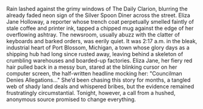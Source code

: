 Rain lashed against the grimy windows of The Daily Clarion, blurring the already faded neon sign of the Silver Spoon Diner across the street.  Eliza Jane Holloway, a reporter whose trench coat perpetually smelled faintly of stale coffee and printer ink, tapped a chipped mug against the edge of her overflowing ashtray.  The newsroom, usually abuzz with the clatter of keyboards and barked orders, was eerily quiet. It was 2:17 a.m. in the bleak, industrial heart of Port Blossom, Michigan, a town whose glory days as a shipping hub had long since rusted away, leaving behind a skeleton of crumbling warehouses and boarded-up factories. Eliza Jane, her fiery red hair pulled back in a messy bun, stared at the blinking cursor on her computer screen, the half-written headline mocking her: "Councilman Denies Allegations..."  She’d been chasing this story for months, a tangled web of shady land deals and whispered bribes, but the evidence remained frustratingly circumstantial.  Tonight, however, a call from a hushed, anonymous source promised to change everything.
